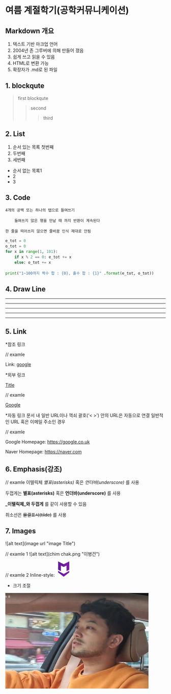 여름 계절학기(공학커뮤니케이션)
======================

Markdown 개요
-----------------
1. 텍스트 기반 마크업 언어
2. 2004년 존 그루버에 의해 만들어 졌음
3. 쉽게 쓰고 읽을 수 있음
4. HTML로 변환 가능
5. 확장자가 .md로 된 파일

## 1. blockqute
> first blockqute
>	> second
>	>	> third

## 2. List
1. 순서 있는 목록 첫번째
2. 두번째
3. 세번째

* 순서 없는 목록1
 * 2
  * 3

## 3. Code
	4개의 공백 또는 하나의 탭으로 들여쓰기

		들여쓰지 않은 행을 만날 때 까지 반환이 계속된다

	한 줄을 띄어쓰지 않으면 줄바꿈 인식 제대로 안됨

``` Python
e_tot = 0
o_tot = 0
for x in range(1, 101):
    if x % 2 == 0: e_tot += x
    else: o_tot += x

print("1~100까지 짝수 합 : {0}, 홀수 합 : {1}" .format(e_tot, o_tot))
```
## 4. Draw Line
* * *
***
*****
- - -
-----------------

## 5. Link
*참조 링크

// examle

Link: [google][googlelink]

[googlelink]: https://google.co.uk "Let's Go Google"

*외부 링크

[Title](link)

// examle

[Google](https://google.co.uk)

*자동 링크
문서 내 일반 URL이나 꺽쇠 괄호(‘< >’) 안의 URL은 자동으로 연결
일반적인 URL 혹은 이메일 주소인 경우

// examle

Google Homepage: https://google.co.uk

Naver Homepage: <https://naver.com>

## 6. Emphasis(강조)

// examle
이텔릭체 *별표(asterisks)* 혹은 _언더바(underscore)_ 를 사용

두껍게는 **별표(asterisks)** 혹은 __언더바(underscore)__ 를 사용

**_이텔릭체_와 두껍게** 를 같이 사용할 수 있음

취소선은 ~~물결표시(tilde)~~ 를 사용

## 7. Images

![alt text](image url "image Title")

// examle 1
![alt text](chim chak.png "이병건")

// examle 2
Inline-style:
![alt text](https://github.com/adam-p/markdown-here/raw/master/src/common/images/icon48.png "Logo Title Text 1")

* 크기 조절

<img src="chim chak.png" width="450px" height="300px" title="px(픽셀) 크기 설정" alt="RubberDuck"></img><br/>